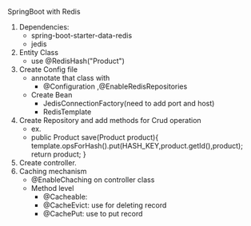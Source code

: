 SpringBoot with Redis
1. Dependencies: 
   - spring-boot-starter-data-redis
   - jedis
2. Entity Class
   - use @RedisHash("Product")
3. Create Config file 
   - annotate that class with 
     - @Configuration ,@EnableRedisRepositories
   - Create Bean 
     - JedisConnectionFactory(need to add port and host)
     - RedisTemplate
4. Create Repository and add methods for Crud operation
   - ex. 
   - public Product save(Product product){
     template.opsForHash().put(HASH_KEY,product.getId(),product);
     return product;
     }
5. Create controller.
6. Caching mechanism
   - @EnableChaching on controller class
   - Method level
     - @Cacheable:  
     - @CacheEvict: use for deleting record
     - @CachePut: use to put record